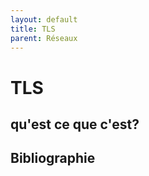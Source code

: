 ```yaml
---
layout: default
title: TLS
parent: Réseaux
---
```

# TLS

## qu'est ce que c'est?


## Bibliographie

[^1]:  E. Rescorla, [RFC 8446 - The Transport Layer Security (TLS)](https://www.rfc-editor.org/rfc/rfc8446), August 2018
    
       **Résumé** : 
       **Avis sur la ressource** : 

